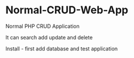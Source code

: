 # Normal-CRUD-Web-App
Normal PHP CRUD Application

It can search add update and delete

Install - first add database and test application
